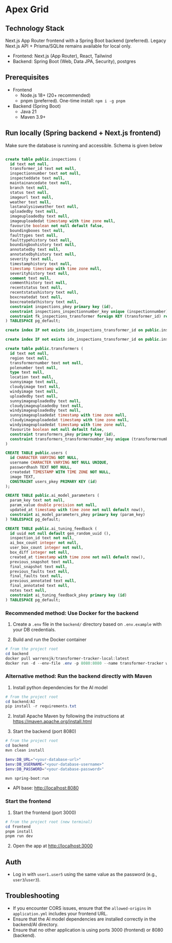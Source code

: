 # Apex Grid

## Technology Stack

Next.js App Router frontend with a Spring Boot backend (preferred). Legacy Next.js API + Prisma/SQLite remains available for local only.

- Frontend: Next.js (App Router), React, Tailwind
- Backend: Spring Boot (Web, Data JPA, Security), postgres

## Prerequisites

- Frontend
  - Node.js 18+ (20+ recommended)
  - pnpm (preferred). One-time install: `npm i -g pnpm`
- Backend (Spring Boot)
  - Java 21
  - Maven 3.9+

## Run locally (Spring backend + Next.js frontend)

Make sure the database is running and accessible. Schema is given below

```sql

create table public.inspections (
  id text not null,
  transformer_id text not null,
  inspectionnumber text not null,
  inspecteddate text null,
  maintainancedate text null,
  branch text null,
  status text null,
  imageurl text null,
  weather text null,
  lastanalysisweather text null,
  uploadedby text null,
  imageuploadedby text null,
  imageuploadedat timestamp with time zone null,
  favourite boolean not null default false,
  boundingboxes text null,
  faulttypes text null,
  faulttypehistory text null,
  boundingboxhistory text null,
  annotatedby text null,
  annotatedbyhistory text null,
  severity text null,
  timestamphistory text null,
  timestamp timestamp with time zone null,
  severityhistory text null,
  comment text null,
  commenthistory text null,
  recentstatus text null,
  recentstatushistory text null,
  boxcreatedat text null,
  boxcreatedathistory text null,
  constraint inspections_pkey primary key (id),
  constraint inspections_inspectionnumber_key unique (inspectionnumber),
  constraint fk_inspections_transformer foreign KEY (transformer_id) references transformers (id) on delete CASCADE
) TABLESPACE pg_default;

create index IF not exists idx_inspections_transformer_id on public.inspections using btree (transformer_id) TABLESPACE pg_default;

create index IF not exists idx_inspections_transformer_id on public.inspections using btree (transformer_id) TABLESPACE pg_default;

create table public.transformers (
  id text not null,
  region text null,
  transformernumber text not null,
  polenumber text null,
  type text null,
  location text null,
  sunnyimage text null,
  cloudyimage text null,
  windyimage text null,
  uploadedby text null,
  sunnyimageuploadedby text null,
  cloudyimageuploadedby text null,
  windyimageuploadedby text null,
  sunnyimageuploadedat timestamp with time zone null,
  cloudyimageuploadedat timestamp with time zone null,
  windyimageuploadedat timestamp with time zone null,
  favourite boolean not null default false,
  constraint transformers_pkey primary key (id),
  constraint transformers_transformernumber_key unique (transformernumber)
)

CREATE TABLE public.users (
  id CHARACTER VARYING NOT NULL,
  username CHARACTER VARYING NOT NULL UNIQUE,
  passwordhash TEXT NOT NULL,
  createdat TIMESTAMP WITH TIME ZONE NOT NULL,
  image TEXT,
  CONSTRAINT users_pkey PRIMARY KEY (id)
);

CREATE TABLE public.ai_model_parameters (
  param_key text not null,
  param_value double precision not null,
  updated_at timestamp with time zone not null default now(),
  constraint ai_model_parameters_pkey primary key (param_key)
) TABLESPACE pg_default;

CREATE TABLE public.ai_tuning_feedback (
  id uuid not null default gen_random_uuid (),
  inspection_id text not null,
  ai_box_count integer not null,
  user_box_count integer not null,
  box_diff integer not null,
  created_at timestamp with time zone not null default now(),
  previous_snapshot text null,
  final_snapshot text null,
  previous_faults text null,
  final_faults text null,
  previous_annotated text null,
  final_annotated text null,
  notes text null,
  constraint ai_tuning_feedback_pkey primary key (id)
) TABLESPACE pg_default;

```

### Recommended method: Use Docker for the backend

1. Create a `.env` file in the `backend/` directory based on `.env.example` with your DB credentials.

2. Build and run the Docker container

```powershell
# from the project root
cd backend
docker pull warrensjk/transformer-tracker-local:latest
docker run -d --env-file .env -p 8080:8080 --name transformer-tracker warrensjk/transformer-tracker-local:latest
```

### Alternative method: Run the backend directly with Maven

1. Install python dependencies for the AI model

```powershell
# from the project root
cd backend/AI
pip install -r requirements.txt
```

2. Install Apache Maven by following the  instructions at <https://maven.apache.org/install.html>

3. Start the backend (port 8080)

```powershell
# from the project root
cd backend
mvn clean install

$env:DB_URL="<your-database-url>"
$env:DB_USERNAME="<your-database-username>"
$env:DB_PASSWORD="<your-database-password>"

mvn spring-boot:run

```

- API base: <http://localhost:8080>

### Start the frontend

1. Start the frontend (port 3000)

```powershell
# from the project root (new terminal)
cd frontend
pnpm install
pnpm run dev
```

2. Open the app at <http://localhost:3000>

## Auth

- Log in with `user1`..`user5` using the same value as the password (e.g., `user3`/`user3`).

## Troubleshooting

- If you encounter CORS issues, ensure that the `allowed-origins` in `application.yml` includes your frontend URL.
- Ensure that the AI model dependencies are installed correctly in the backend/AI directory.
- Ensure that no other application is using ports 3000 (frontend) or 8080 (backend).
